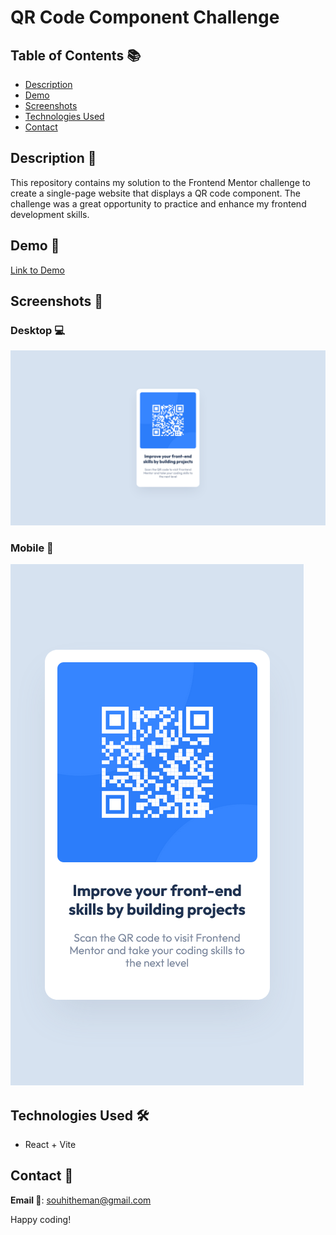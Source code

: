 # QR Code Component Challenge

## Table of Contents :books:

- [Description](#description)
- [Demo](#demo)
- [Screenshots](#screenshots)
- [Technologies Used](#technologies-used)
- [Contact](#contact)

## Description :memo:

This repository contains my solution to the Frontend Mentor challenge to create a single-page website that displays a QR code component. The challenge was a great opportunity to practice and enhance my frontend development skills.

## Demo :rocket:

[Link to Demo](https://souhil-qr-component.netlify.app)

## Screenshots :camera_flash:

### Desktop 💻
![Desktop Preview](preview/desktop.png)

### Mobile 📱
![Mobile Preview](preview/mobile.png)

## Technologies Used :hammer_and_wrench:

  - React + Vite

## Contact :postbox:

**Email :e-mail:**: souhitheman@gmail.com


Happy coding!